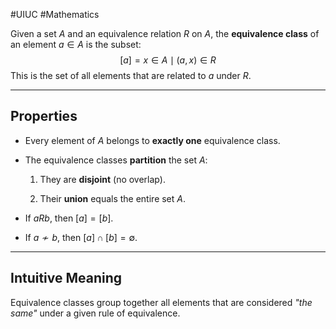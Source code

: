 #UIUC #Mathematics

Given a set $A$ and an equivalence relation $R$ on $A$, the **equivalence class** of an element $a \in A$ is the subset:  
$$  
[a] = { x \in A \mid (a, x) \in R }  
$$ 
This is the set of all elements that are related to $a$ under $R$.

---

## Properties

- Every element of $A$ belongs to **exactly one** equivalence class.
    
- The equivalence classes **partition** the set $A$:
    
    1. They are **disjoint** (no overlap).
        
    2. Their **union** equals the entire set $A$.
        
- If $aRb$, then $[a] = [b]$.
    
- If $a \not\sim b$, then $[a] \cap [b] = \emptyset$.
    

---

## Intuitive Meaning

Equivalence classes group together all elements that are considered _"the same"_ under a given rule of equivalence.


